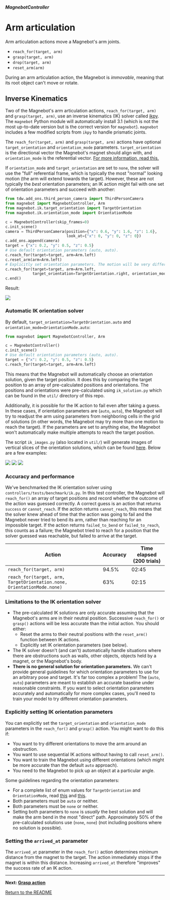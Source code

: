##### MagnebotController

# Arm articulation

Arm articulation actions move a Magnebot's arm joints.

- `reach_for(target, arm)`
- `grasp(target, arm)`
- `drop(target, arm)`
- `reset_arm(arm)`

During an arm articulation action, the Magnebot is *immovable*, meaning that its root object can't move or rotate.

## Inverse Kinematics

Two of the Magnebot's arm articulation actions, `reach_for(target, arm)` and `grasp(target, arm)`, use an inverse kinematics (IK) solver called [ikpy](https://github.com/Phylliade/ikpy). The `magnebot` Python module will automatically install 3.1 (which is not the most up-to-date version but is the correct version for `magnebot`). `magnebot` includes a few modified scripts from `ikpy` to handle prismatic joints.

The `reach_for(target, arm)` and `grasp(target, arm)` actions have optional `target_orientation` and `orientation_mode` parameters. `target_orientation` is the directional vector the Magnebot's magnet should align with, and `orientation_mode` is the referential vector. [For more information, read this.](https://notebook.community/Phylliade/ikpy/tutorials/Orientation) 

If `orientation_mode` and `target_orientation` are set to `none`, the solver will use the "full" referential frame, which is typically the most "normal" looking motion (the arm will extend towards the target). However, these are not typically the *best* orientation parameters; an IK action might fail with one set of orientation parameters and succeed with another: 

```python
from tdw.add_ons.third_person_camera import ThirdPersonCamera
from magnebot import MagnebotController, Arm
from magnebot.ik.target_orientation import TargetOrientation
from magnebot.ik.orientation_mode import OrientationMode

c = MagnebotController(skip_frames=0)
c.init_scene()
camera = ThirdPersonCamera(position={"x": 0.6, "y": 1.6, "z": 1.6},
                           look_at={"x": 0, "y": 0, "z": 0})
c.add_ons.append(camera)
target = {"x": 0.2, "y": 0.5, "z": 0.5}
# Use default orientation parameters (auto, auto).
c.reach_for(target=target, arm=Arm.left)
c.reset_arm(arm=Arm.left)
# Explicitly set orientation parameters. The motion will be very different!
c.reach_for(target=target, arm=Arm.left,
            target_orientation=TargetOrientation.right, orientation_mode=OrientationMode.z)
c.end()
```

Result:

![](../images/arm_articulation/reach_for.gif)

### Automatic IK orientation solver

By default, `target_orientation=TargetOrientation.auto` and `orientation_mode=OrientationMode.auto`: 

```python
from magnebot import MagnebotController, Arm

c = MagnebotController()
c.init_scene()
# Use default orientation parameters (auto, auto).
target = {"x": 0.2, "y": 0.5, "z": 0.5}
c.reach_for(target=target, arm=Arm.left)
```

This means that the Magnebot will automatically choose an orientation solution, given the target position. It does this by comparing the target position to an array of pre-calculated positions and orientations. The positions and orientations were pre-calculated using `ik_solution.py` which can be found in the `util/` directory of this repo.

Additionally, it is possible for the IK action to fail even after taking a guess. In these cases, if orientation parameters are (`auto`, `auto`), the Magnebot will try to readjust the arm using parameters from neighboring cells in the grid of solutions (in other words, the Magnebot may try more than one motion to reach the target). If the parameters are set to anything else, the Magnebot won't automatically make multiple attempts to reach the target position.

The script `ik_images.py` (also located in `util/`) will generate images of vertical slices of the orientation solutions, which can be found [here](https://github.com/alters-mit/magnebot/tree/master/doc/images/ik). Below are a few examples:

![](../../images/ik/legend.jpg) ![](../../images/ik/left/0.1.jpg) ![](../../images/ik/left/0.2.jpg)

### Accuracy and performance

We've benchmarked the IK orientation solver using `controllers/tests/benchmark/ik.py`. In this test controller, the Magnebot will `reach_for()` an array of target positions and record whether the outcome of the action was guessed correctly. A correct guess is an action that returns `success` or `cannot_reach`. If the action returns `cannot_reach`, this means that the solver knew ahead of time that the action was going to fail and the Magnebot never tried to bend its arm, rather than reaching for an impossible target. If the action returns `failed_to_bend` or `failed_to_reach`, this counts as a failure; the Magnebot tried to reach for a position that the solver guessed was reachable, but failed to arrive at the target.

| Action                                                       | Accuracy | Time elapsed (200 trials) |
| ------------------------------------------------------------ | -------- | ------------------------- |
| `reach_for(target, arm)`                                     | 94.5%    | 02:45                     |
| `reach_for(target, arm, TargetOrientation.none, OrientationMode.none)` | 63%      | 02:15                     |

### Limitations to the IK orientation solver

- The pre-calculated IK solutions are only accurate assuming that the Magnebot's arms are in their neutral position. Successive `reach_for()` or `grasp()` actions will be less accurate than the initial action. You should either:
  - Reset the arms to their neutral positions with the `reset_arm()` function between IK actions.
  - Explicitly set IK orientation parameters (see below).
- The IK solver doesn't (and can't) automatically handle situations where there are obstructions such as walls, other objects, objects held by a magnet, or the Magnebot's body.
- **There is no general solution for orientation parameters.** We can't provide general guidelines for which orientation parameters to use for an arbitrary pose and target. It's far too complex a problem! The (`auto`, `auto`) parameters are meant to establish an accurate baseline under reasonable constraints. If you want to select orientation parameters accurately and automatically for more complex cases, you'll need to train your model to try different orientation parameters.

### Explicitly setting IK orientation parameters

You can explicitly set the `target_orientation` and `orientation_mode` parameters in the `reach_for()` and `grasp()` action. You might want to do this if:

- You want to try different orientations to move the arm around an obstruction.
- You want to use sequential IK actions without having to call `reset_arm()`.
- You want to train the Magnebot using different orientations (which might be more accurate than the default `auto` approach).
- You need to the Magnebot to pick up an object at a particular angle.

Some guidelines regarding the orientation parameters:

- For a complete list of enum values for `TargetOrientation` and `OrientationMode`, read [this](api/target_orientation.md) and [this](api/orientation_mode.md).
- Both parameters must be `auto` or neither.
- Both parameters must be `none` or neither.
- Setting both parameters to `none` is *usually* the best solution and will  make the arm bend in the most "direct" path. Approximately 50% of the pre-calculated solutions use (`none`, `none`) (not including positions where no solution is possible).

### Setting the `arrived_at` parameter

The `arrived_at` parameter in the `reach_for()` action determines minimum distance from the magnet to the target. The action immediately stops if the magnet is within this distance. Increasing `arrived_at` therefore "improves" the success rate of an IK action.

***

**Next: [Grasp action](grasp.md)**

[Return to the README](../../../README.md)
